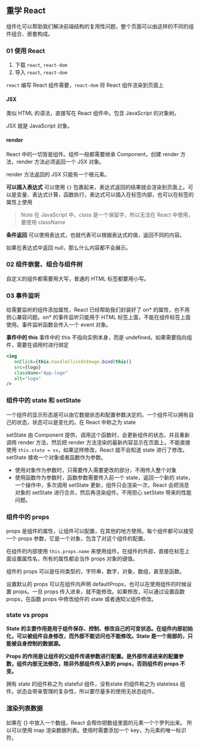 ## 重学 React
组件化可以帮助我们解决前端结构的复用性问题，整个页面可以由这样的不同的组件组合、嵌套构成。

### 01 使用 React
1. 下载 `react`, `react-dom`
2. 导入 `react`, `react-dom`

`react` 编写 React 组件需要，`react-dom` 将 React 组件渲染到页面上

#### JSX
类似 HTML 的语法，直接写在 React 组件中。包含 JavaScript 的对象树。

JSX 就是 JavaScript 对象。

#### render
React 中的一切皆是组件。组件一般都需要继承 Component，创建 render 方法，render 方法必须返回一个 JSX 对象。

render 方法返回的 JSX 只能有一个根元素。

**可以插入表达式**
可以使用 `{}` 包裹起来，表达式返回的结果就会渲染到页面上。可以是变量、表达式计算，函数执行，表达式可以插入在标签内部，也可以在标签的属性上使用

> Note
在 JavaScript 中，class 是一个保留字，所以无法在 React 中使用，要使用 className

**条件返回**
可以使用表达式，也就代表可以根据表达式的值，返回不同的内容。

如果在表达式中返回 null，那么什么内容都不会展示。

### 02 组件嵌套、组合与组件树
自定义的组件都需要用大写，普通的 HTML 标签都要用小写。

### 03 事件监听
给需要监听的组件添加属性，React 已经帮助我们封装好了 on* 的属性，也不用担心兼容问题。on* 的事件监听只能用于 HTML 标签上面，不能在组件标签上面使用。事件监听函数会传入一个 event 对象。

**事件中的 this**
事件中的 this 不指向实例本身，而是 undefined。如果需要指向组件，需要在调用时进行绑定
``` jsx
<img
   onClick={this.handleClickOnImage.bind(this)}
   src={logo}
   className="App-logo"
   alt="logo"
/>
```

### 组件中的 state 和 setState
一个组件的显示形态是可以由它数据状态和配置参数决定的。一个组件可以拥有自己的状态，状态可以是变化的。在 React 中称之为 state

setState 由 Component 提供，调用这个函数时，会更新组件的状态，并且重新调用 render 方法，然后把 render 方法渲染的最新内容显示在页面上。不能直接使用 `this.state = xx`，如果这样修改，React 就不会知道 state 进行了修改。setState 接收一个对象或者函数作为参数。
- 使用对象作为参数时，只需要传入需要更改的部分，不用传入整个对象
- 使用函数作为参数时，函数参数需要传入前一个 state，返回一个新的 state，一个操作中，多次调用 setState 更新，组件只会渲染一次，React 会把消息对象的 setState 进行合并，然后再渲染组件。不用担心 setState 带来的性能问题。

### 组件中的 props
props 是组件的属性，让组件可以配置，在其他的地方使用。每个组件都可以接受一个 props 参数，它是一个对象，包含了对这个组件的配置。

在组件的内部使用 `this.props.name` 来使用组件。在组件的外部，直接在标签上面设置属性名，所有的属性都会当作 props 对象的键值。

组件的 props 可以是任何类型的，字符串，数字，对象，数组，甚至是函数。

设置默认的 props 可以在组件内声明 defaultProps，也可以在使用组件的时候设置 props。一旦 props 传入进来，就不能修改。如果修改，可以通过设置函数 props，在函数 props 中修改组件的 state 或者通知父组件修改。

### state vs props
**State 的主要作用是用于组件保存、控制、修改自己的可变状态。在组件内部初始化，可以被组件自身修改，而外部不能访问也不能修改。State 是一个局部的，只能被自身控制的数据源。**

**Props 的作用是让组件的父组件传递参数进行配置。是外部传递进来的配置参数，组件内部无法修改，除非外部组件传入新的 props，否则组件的 props 不变。**

拥有 state 的组件称之为 stateful 组件，没有state 的组件称之为 stateless 组件。状态会带来管理的复杂性，所以要尽量多的使用无状态组件。

### 渲染列表数据
如果在 {} 中放入一个数组，React 会帮你把数组里面的元素一个个罗列出来。
所以可以使用 map 渲染数据列表。使用时需要添加一个 key，为元素的唯一标识符。
